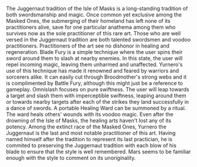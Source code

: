The Juggernaut tradition of the Isle of Masks is a long-standing tradition of both swordsmanship and magic. Once common yet exclusive among the Masked Ones, the submerging of their homeland has left none of its practitioners alive, save for one particular anathema among them who survives now as the sole practitioner of this rare art.
Those who are well versed in the Juggernaut tradition are both talented swordsmen and voodoo practitioners. Practitioners of the art see no dishonor in healing and regeneration.
Blade Fury is a simple technique where the user spins their sword around them to slash at nearby enemies. In this state, the user will repel incoming magic, leaving them unharmed and unaffected. Yurnero's use of this technique has made it renowned and feared by warriors and sorcerers alike. It can easily cut through  Broodmother's strong webs and it is complimented by  Battle Fury, although this might just be a reference to gameplay.
Omnislash focuses on pure swiftness. The user will leap towards a target and slash them with imperceptible swiftness, leaping around them or towards nearby targets after each of the strikes they land successfully in a dance of swords.
A portable  Healing Ward can be summoned by a ritual. The ward heals others' wounds with its voodoo magic. Even after the drowning of the Isle of Masks, the healing arts haven't lost any of its potency.
Among the extinct race of the Masked Ones, Yurnero the  Juggernaut is the last and most notable practitioner of this art. Having named himself after the tradition to represent its last practician, he is commited to preserving the Juggernaut tradition with each blow of his blade to ensure that the style is well remembered.
Mars seems to be familiar enough with the style to comment on its unoriginality.
